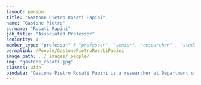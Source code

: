 ```yaml
---
layout: person
title: "Gastone Pietro Rosati Papini"
name: "Gastone Pietro"
surname: "Rosati Papini"
job_title: "Associated Professor"
seniority: 1
member_type: "professor" # "professor", "senior", "researcher" , "student", "ex"
permalink: /People/GastonePietroRosatiPapini
image_path: ../_images/_people/
img: "gastone_rosati.jpg"
classes: wide
biodata: "Gastone Pietro Rosati Papini is a researcher at Department of Industrial Engineering of the University of Trento in advanced control systems applied to the field of autonomous driving and co-founder of Cheros s.r.l. a University of Pisa spinout company that deals with renewable ener- gies and ICT solutions. He was involved in several EU projects: VERITAS, PolyWec, Dreams4Cars. Over 7 years experience in applied mechanics, in particular in the design of advanced control systems that also exploit machine learning techniques."
---
```

